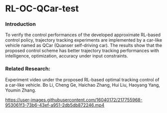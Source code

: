 # RL-OC-QCar-test
### Introduction
To verify the control performances of the developed approximate RL-based control policy, trajectory tracking experiments are implemented by a car-like vehicle named as QCar (Quanser self-driving car). The results show that the proposed control scheme has better trajectory tracking performances with intelligence, optimization, accuracy under input constraints.

### Related Research:
Experiment video under the proposed RL-based optimal tracking control of a car-like vehicle. Bo Li, Cheng Ge, Haichao Zhang, Hui Liu, Haoyang Yang, Youmin Zhang.

https://user-images.githubusercontent.com/16040172/217755968-953061f3-73b6-43ef-a951-2db5db872246.mp4
